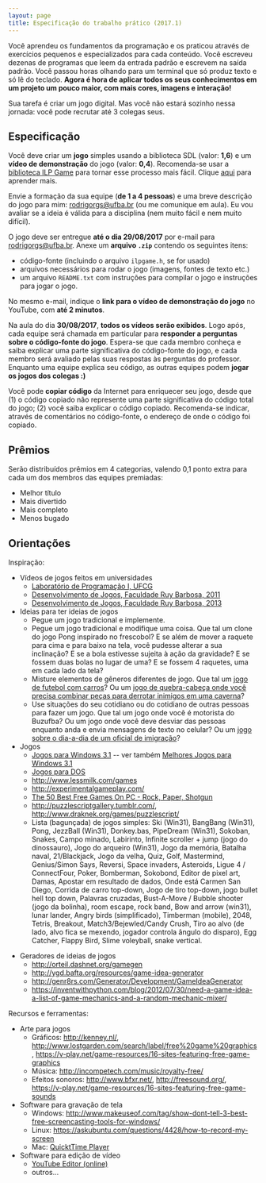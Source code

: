```yaml
---
layout: page
title: Especificação do trabalho prático (2017.1)
---
```


Você aprendeu os fundamentos da programação e os praticou através de exercícios pequenos e especializados para cada conteúdo. Você escreveu dezenas de programas que leem da entrada padrão e escrevem na saída padrão. Você passou horas olhando para um terminal que só produz texto e só lê do teclado.  **Agora é hora de aplicar todos os seus conhecimentos em um projeto um pouco maior, com mais cores, imagens e interação!**

Sua tarefa é criar um jogo digital. Mas você não estará sozinho nessa jornada: você pode recrutar até 3 colegas seus.

## Especificação

Você deve criar um **jogo** simples usando a biblioteca SDL (valor: **1,6**) e um **vídeo de demonstração** do jogo (valor: **0,4**). Recomenda-se usar a [biblioteca ILP Game](sdl/ilpgame) para tornar esse processo mais fácil. Clique [aqui](sdl/ilpgame) para aprender mais.

Envie a formação da sua equipe (**de 1 a 4 pessoas**) e uma breve descrição do jogo para mim: <rodrigorgs@ufba.br> (ou me comunique em aula). Eu vou avaliar se a ideia é válida para a disciplina (nem muito fácil e nem muito difícil).

O jogo deve ser entregue **até o dia 29/08/2017** por e-mail para <rodrigorgs@ufba.br>. Anexe um **arquivo `.zip`** contendo os seguintes itens:

- código-fonte (incluindo o arquivo `ilpgame.h`, se for usado)
- arquivos necessários para rodar o jogo (imagens, fontes de texto etc.)
- um arquivo `README.txt` com instruções para compilar o jogo e instruções para jogar o jogo.

No mesmo e-mail, indique o **link para o vídeo de demonstração do jogo** no YouTube, com **até 2 minutos**.

Na aula do dia **30/08/2017**, **todos os vídeos serão exibidos**. Logo após, cada equipe será chamada em particular para **responder a perguntas sobre o código-fonte do jogo**. Espera-se que cada membro conheça e saiba explicar uma parte significativa do código-fonte do jogo, e cada membro será avaliado pelas suas respostas às perguntas do professor. Enquanto uma equipe explica seu código, as outras equipes podem **jogar os jogos dos colegas :)**

Você pode **copiar código** da Internet para enriquecer seu jogo, desde que (1) o código copiado não represente uma parte significativa do código total do jogo; (2) você saiba explicar o código copiado. Recomenda-se indicar, através de comentários no código-fonte, o endereço de onde o código foi copiado.

## Prêmios

Serão distribuídos prêmios em 4 categorias, valendo 0,1 ponto extra para cada um dos membros das equipes premiadas:

- Melhor título
- Mais divertido
- Mais completo
- Menos bugado

## Orientações

Inspiração:

- Vídeos de jogos feitos em universidades
    + [Laboratório de Programação I, UFCG](https://www.youtube.com/results?search_query=%28pygame+OR+lab+prog+1%29+ufcg)
    + [Desenvolvimento de Jogos, Faculdade Ruy Barbosa, 2011](https://www.youtube.com/playlist?list=PL79AAB0814FBA4674)
    + [Desenvolvimento de Jogos, Faculdade Ruy Barbosa, 2013](https://www.youtube.com/playlist?list=PLL_iKJ-wRbvuDzBf4oi9LNMxac41GiN0Z)
- Ideias para ter ideias de jogos
    + Pegue um jogo tradicional e implemente.
    + Pegue um jogo tradicional e modifique uma coisa. Que tal um clone do jogo Pong inspirado no frescobol? E se além de mover a raquete para cima e para baixo na tela, você pudesse alterar a sua inclinação? E se a bola estivesse sujeita à ação da gravidade? E se fossem duas bolas no lugar de uma? E se fossem 4 raquetes, uma em cada lado da tela?
    + Misture elementos de gêneros diferentes de jogo. Que tal um [jogo de futebol com carros](https://www.rocketleague.com/)? Ou um [jogo de quebra-cabeça onde você precisa combinar peças para derrotar inimigos em uma caverna](https://en.wikipedia.org/wiki/10000000_(video_game))?
    + Use situações do seu cotidiano ou do cotidiano de outras pessoas para fazer um jogo. Que tal um jogo onde você é motorista do Buzufba? Ou um jogo onde você deve desviar das pessoas enquanto anda e envia mensagens de texto no celular? Ou um [jogo sobre o dia-a-dia de um oficial de imigração](http://papersplea.se/)?
- Jogos
    + [Jogos para Windows 3.1](https://archive.org/details/softwarelibrary_win3_games?&sort=-downloads) -- ver também [Melhores Jogos para Windows 3.1](http://www.arkade.com.br/direto-pre-historia-melhores-jogos-windows-31/)
    + [Jogos para DOS](https://archive.org/details/softwarelibrary_msdos_games)
    + <http://www.lessmilk.com/games>
    + <http://experimentalgameplay.com/>
    + [The 50 Best Free Games On PC - Rock, Paper, Shotgun](https://www.rockpapershotgun.com/2016/10/31/the-50-best-free-games-on-pc/)
    + <http://puzzlescriptgallery.tumblr.com/>, <http://www.draknek.org/games/puzzlescript/>
    + Lista (bagunçada) de jogos simples: Ski (Win31), BangBang (Win31), Pong, JezzBall (Win31), Donkey.bas, PipeDream (Win31), Sokoban, Snakes, Campo minado, Labirinto, Infinite scroller + jump (jogo do dinossauro), Jogo do arqueiro (Win31), Jogo da memória, Batalha naval, 21/Blackjack, Jogo da velha, Quiz, Golf, Mastermind, Genius/Simon Says, Reversi, Space invaders, Asteroids, Ligue 4 / ConnectFour, Poker, Bomberman, Sokobond, Editor de pixel art, Damas, Apostar em resultado de dados, Onde está Carmen San Diego, Corrida de carro top-down, Jogo de tiro top-down, jogo bullet hell top down, Palavras cruzadas, Bust-A-Move / Bubble shooter (jogo da bolinha), room escape, rock band, Bow and arrow (win31), lunar lander, Angry birds (simplificado), Timberman (mobile), 2048, Tetris, Breakout, Match3/Bejewled/Candy Crush, Tiro ao alvo (de lado, alvo fica se mexendo, jogador controla ângulo do disparo), Egg Catcher, Flappy Bird, Slime voleyball, snake vertical.
+ Geradores de ideias de jogos
    - <http://orteil.dashnet.org/gamegen>
    - <http://ygd.bafta.org/resources/game-idea-generator>
    - <http://genr8rs.com/Generator/Development/GameIdeaGenerator>
    - <https://inventwithpython.com/blog/2012/07/30/need-a-game-idea-a-list-of-game-mechanics-and-a-random-mechanic-mixer/>

Recursos e ferramentas:

- Arte para jogos
    + Gráficos: <http://kenney.nl/>, <http://www.lostgarden.com/search/label/free%20game%20graphics>, <https://v-play.net/game-resources/16-sites-featuring-free-game-graphics>
    + Música: <http://incompetech.com/music/royalty-free/>
    + Efeitos sonoros: <http://www.bfxr.net/>, <http://freesound.org/>, <https://v-play.net/game-resources/16-sites-featuring-free-game-sounds>
- Software para gravação de tela
    + Windows: <http://www.makeuseof.com/tag/show-dont-tell-3-best-free-screencasting-tools-for-windows/>
    + Linux: <https://askubuntu.com/questions/4428/how-to-record-my-screen>
    + Mac: [QuicktTime Player](https://www.abeautifulsite.net/recording-a-screencast-with-quicktime)
- Software para edição de vídeo
    + [YouTube Editor (online)](https://www.youtube.com/editor)
    + outros...
